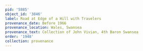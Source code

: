 ```yaml
---
pid: '5885'
object_id: '3846'
label: Road at Edge of a Hill with Travelers
provenance_date: Before 1966
provenance_location: Wales, Swansea
provenance_text: Collection of John Vivian, 4th Baron Swansea
order: '1948'
collection: provenance
---
```

